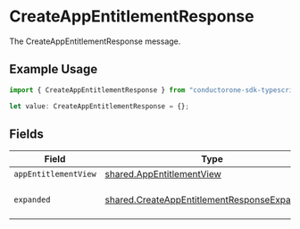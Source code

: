 # CreateAppEntitlementResponse

The CreateAppEntitlementResponse message.

## Example Usage

```typescript
import { CreateAppEntitlementResponse } from "conductorone-sdk-typescript/sdk/models/shared";

let value: CreateAppEntitlementResponse = {};
```

## Fields

| Field                                                                                                               | Type                                                                                                                | Required                                                                                                            | Description                                                                                                         |
| ------------------------------------------------------------------------------------------------------------------- | ------------------------------------------------------------------------------------------------------------------- | ------------------------------------------------------------------------------------------------------------------- | ------------------------------------------------------------------------------------------------------------------- |
| `appEntitlementView`                                                                                                | [shared.AppEntitlementView](../../../sdk/models/shared/appentitlementview.md)                                       | :heavy_minus_sign:                                                                                                  | N/A                                                                                                                 |
| `expanded`                                                                                                          | [shared.CreateAppEntitlementResponseExpanded](../../../sdk/models/shared/createappentitlementresponseexpanded.md)[] | :heavy_minus_sign:                                                                                                  | The expanded field.                                                                                                 |